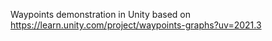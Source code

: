 Waypoints demonstration in Unity based on 
https://learn.unity.com/project/waypoints-graphs?uv=2021.3
